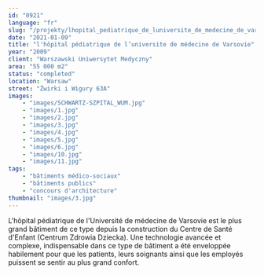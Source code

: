 ```yaml
---
id: "0921"
language: "fr"
slug: "/projekty/lhopital_pediatrique_de_luniversite_de_medecine_de_varsovie"
date: "2021-01-09"
title: "l'hôpital pédiatrique de l’universite de médecine de Varsovie"
year: "2009"
client: "Warszawski Uniwersytet Medyczny"
area: "55 000 m2"
status: "completed"
location: "Warsaw"
street: "Żwirki i Wigury 63A"
images: 
    - "images/SCHWARTZ-SZPITAL_WUM.jpg"
    - "images/1.jpg"
    - "images/2.jpg"
    - "images/3.jpg"
    - "images/4.jpg"    
    - "images/5.jpg"    
    - "images/6.jpg"    
    - "images/10.jpg"    
    - "images/11.jpg"    
tags: 
    - "bâtiments médico-sociaux"
    - "bâtiments publics"
    - "concours d'architecture"
thumbnail: "images/3.jpg"
---
```

L'hôpital pédiatrique de l'Université de médecine de Varsovie est le plus grand bâtiment de ce type depuis la construction du Centre de Santé d'Enfant (Centrum Zdrowia Dziecka). Une technologie avancée et complexe, indispensable dans ce type de bâtiment a&nbsp;été enveloppée habilement pour que les patients, leurs soignants ainsi que les employés puissent se sentir au plus grand confort. 


